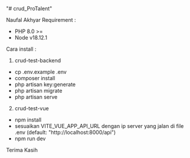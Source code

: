 "# crud_ProTalent" 

Naufal Akhyar
Requirement :
- PHP 8.0 >=
- Node v18.12.1

Cara install :
1. crud-test-backend
- cp .env.example .env
- composer install
- php artisan key:generate
- php artisan migrate
- php artisan serve

2. crud-test-vue
- npm install
- sesuaikan VITE_VUE_APP_API_URL dengan ip server yang jalan di file .env (default: "http://localhost:8000/api")
- npm run dev

Terima Kasih

